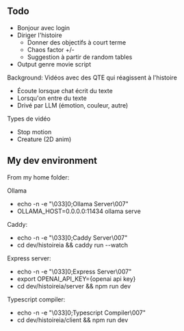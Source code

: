## Todo

- Bonjour avec login
- Diriger l'histoire
    - Donner des objectifs à court terme
    - Chaos factor +/-
    - Suggestion à partir de random tables
- Output genre movie script


Background: Vidéos avec des QTE qui réagissent à l'histoire
- Écoute lorsque chat écrit du texte
- Lorsqu'on entre du texte
- Drivé par LLM (émotion, couleur, autre)

Types de vidéo
- Stop motion
- Creature (2D anim)

## My dev environment

From my home folder:

Ollama
- echo -n -e "\033]0;Ollama Server\007"
- OLLAMA_HOST=0.0.0.0:11434 ollama serve

Caddy:
- echo -n -e "\033]0;Caddy Server\007"
- cd dev/histoireia && caddy run --watch

Express server:
- echo -n -e "\033]0;Express Server\007"
- export OPENAI_API_KEY={openai api key}
- cd dev/histoireia/server && npm run dev

Typescript compiler:
- echo -n -e "\033]0;Typescript Compiler\007"
- cd dev/histoireia/client && npm run dev
